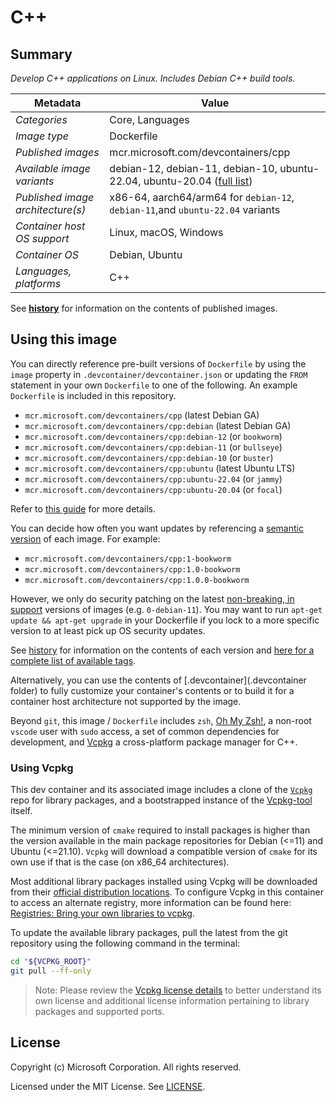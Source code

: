 # C++

## Summary

*Develop C++ applications on Linux. Includes Debian C++ build tools.*

| Metadata | Value |  
|----------|-------|
| *Categories* | Core, Languages |
| *Image type* | Dockerfile |
| *Published images* | mcr.microsoft.com/devcontainers/cpp |
| *Available image variants* | debian-12, debian-11, debian-10, ubuntu-22.04, ubuntu-20.04 ([full list](https://mcr.microsoft.com/v2/devcontainers/cpp/tags/list)) |
| *Published image architecture(s)* | x86-64, aarch64/arm64 for `debian-12`, `debian-11`,and `ubuntu-22.04` variants |
| *Container host OS support* | Linux, macOS, Windows |
| *Container OS* | Debian, Ubuntu |
| *Languages, platforms* | C++ |

See **[history](history)** for information on the contents of published images.

## Using this image

You can directly reference pre-built versions of `Dockerfile` by using the `image` property in `.devcontainer/devcontainer.json` or updating the `FROM` statement in your own  `Dockerfile` to one of the following. An example `Dockerfile` is included in this repository.

- `mcr.microsoft.com/devcontainers/cpp` (latest Debian GA)
- `mcr.microsoft.com/devcontainers/cpp:debian` (latest Debian GA)
- `mcr.microsoft.com/devcontainers/cpp:debian-12` (or `bookworm`)
- `mcr.microsoft.com/devcontainers/cpp:debian-11` (or `bullseye`)
- `mcr.microsoft.com/devcontainers/cpp:debian-10` (or `buster`)
- `mcr.microsoft.com/devcontainers/cpp:ubuntu` (latest Ubuntu LTS)
- `mcr.microsoft.com/devcontainers/cpp:ubuntu-22.04` (or `jammy`)
- `mcr.microsoft.com/devcontainers/cpp:ubuntu-20.04` (or `focal`)

Refer to [this guide](https://containers.dev/guide/dockerfile) for more details.

You can decide how often you want updates by referencing a [semantic version](https://semver.org/) of each image. For example:

- `mcr.microsoft.com/devcontainers/cpp:1-bookworm`
- `mcr.microsoft.com/devcontainers/cpp:1.0-bookworm`
- `mcr.microsoft.com/devcontainers/cpp:1.0.0-bookworm`

However, we only do security patching on the latest [non-breaking, in support](https://github.com/devcontainers/images/issues/90) versions of images (e.g. `0-debian-11`). You may want to run `apt-get update && apt-get upgrade` in your Dockerfile if you lock to a more specific version to at least pick up OS security updates.

See [history](history) for information on the contents of each version and [here for a complete list of available tags](https://mcr.microsoft.com/v2/devcontainers/cpp/tags/list).

Alternatively, you can use the contents of [.devcontainer](.devcontainer folder) to fully customize your container's contents or to build it for a container host architecture not supported by the image.

Beyond `git`, this image / `Dockerfile` includes `zsh`, [Oh My Zsh!](https://ohmyz.sh/), a non-root `vscode` user with `sudo` access, a set of common dependencies for development, and [Vcpkg](https://github.com/microsoft/vcpkg) a cross-platform package manager for C++.

### Using Vcpkg
This dev container and its associated image includes a clone of the [`Vcpkg`](https://github.com/microsoft/vcpkg) repo for library packages, and a bootstrapped instance of the [Vcpkg-tool](https://github.com/microsoft/vcpkg-tool) itself.

The minimum version of `cmake` required to install packages is higher than the version available in the main package repositories for Debian (<=11) and Ubuntu (<=21.10).  `Vcpkg` will download a compatible version of `cmake` for its own use if that is the case (on x86_64 architectures).

Most additional library packages installed using Vcpkg will be downloaded from their [official distribution locations](https://github.com/microsoft/vcpkg#security). To configure Vcpkg in this container to access an alternate registry, more information can be found here: [Registries: Bring your own libraries to vcpkg](https://devblogs.microsoft.com/cppblog/registries-bring-your-own-libraries-to-vcpkg/).

To update the available library packages, pull the latest from the git repository using the following command in the terminal:

```sh
cd "${VCPKG_ROOT}"
git pull --ff-only
```

> Note: Please review the [Vcpkg license details](https://github.com/microsoft/vcpkg#license) to better understand its own license and additional license information pertaining to library packages and supported ports.

## License

Copyright (c) Microsoft Corporation. All rights reserved.

Licensed under the MIT License. See [LICENSE](https://github.com/devcontainers/images/blob/main/LICENSE).
